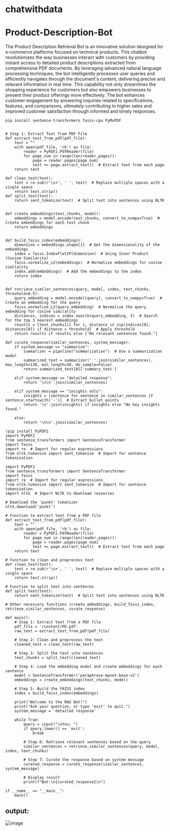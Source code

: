 # chatwithdata

# Product-Description-Bot
The Product Description Retrieval Bot is an innovative solution designed for e-commerce platforms focused on technical products. This chatbot revolutionizes the way businesses interact with customers by providing instant access to detailed product descriptions extracted from comprehensive PDF documents. By leveraging advanced natural language processing techniques, the bot intelligently processes user queries and efficiently navigates through the document's content, delivering precise and relevant information in real time. This capability not only streamlines the shopping experience for customers but also empowers businesses to present their product offerings more effectively. The bot enhances customer engagement by answering inquiries related to specifications, features, and comparisons, ultimately contributing to higher sales and improved customer satisfaction through informed and timely responses.

```
pip install sentence-transformers faiss-cpu PyMuPDF


# Step 1: Extract Text from PDF File
def extract_text_from_pdf(pdf_file):
    text = ""
    with open(pdf_file, 'rb') as file:
        reader = PyPDF2.PdfReader(file)
        for page_num in range(len(reader.pages)):
            page = reader.pages[page_num]
            text += page.extract_text()  # Extract text from each page
    return text

def clean_text(text):
    text = re.sub(r'\s+', ' ', text)  # Replace multiple spaces with a single space
    return text.strip()
def split_text(text):
    return sent_tokenize(text)  # Split text into sentences using NLTK


def create_embeddings(text_chunks, model):
    embeddings = model.encode(text_chunks, convert_to_numpy=True)  # Create embeddings for each text chunk
    return embeddings


def build_faiss_index(embeddings):
    dimension = embeddings.shape[1]  # Get the dimensionality of the embeddings
    index = faiss.IndexFlatIP(dimension)  # Using Inner Product (Cosine Similarity)
    faiss.normalize_L2(embeddings)  # Normalize embeddings for cosine similarity
    index.add(embeddings)  # Add the embeddings to the index
    return index


def retrieve_similar_sentences(query, model, index, text_chunks, threshold=0.5):
    query_embedding = model.encode([query], convert_to_numpy=True)  # Create an embedding for the query
    faiss.normalize_L2(query_embedding)  # Normalize the query embedding for cosine similarity
    distances, indices = index.search(query_embedding, 3)  # Search for the top 3 nearest embeddings
    results = [text_chunks[i] for i, distance in zip(indices[0], distances[0]) if distance > threshold]  # Apply threshold
    return results if results else ["No relevant sentences found."]

def curate_response(similar_sentences, system_message):
    if system_message == "summarize":
        summarizer = pipeline("summarization")  # Use a summarization model
        summarized_text = summarizer(' '.join(similar_sentences), max_length=130, min_length=30, do_sample=False)
        return summarized_text[0]['summary_text']

    elif system_message == "detailed response":
        return '\n\n'.join(similar_sentences)

    elif system_message == "insights only":
        insights = [sentence for sentence in similar_sentences if sentence.startswith('-')]  # Extract bullet points
        return '\n'.join(insights) if insights else "No key insights found."

    else:
        return '\n\n'.join(similar_sentences)

!pip install PyPDF2
import PyPDF2
from sentence_transformers import SentenceTransformer
import faiss
import re  # Import for regular expressions
from nltk.tokenize import sent_tokenize  # Import for sentence tokenization

import PyPDF2
from sentence_transformers import SentenceTransformer
import faiss
import re  # Import for regular expressions
from nltk.tokenize import sent_tokenize  # Import for sentence tokenization
import nltk  # Import NLTK to download resources

# Download the 'punkt' tokenizer
nltk.download('punkt')

# Function to extract text from a PDF file
def extract_text_from_pdf(pdf_file):
    text = ""
    with open(pdf_file, 'rb') as file:
        reader = PyPDF2.PdfReader(file)
        for page_num in range(len(reader.pages)):
            page = reader.pages[page_num]
            text += page.extract_text()  # Extract text from each page
    return text

# Function to clean and preprocess text
def clean_text(text):
    text = re.sub(r'\s+', ' ', text)  # Replace multiple spaces with a single space
    return text.strip()

# Function to split text into sentences
def split_text(text):
    return sent_tokenize(text)  # Split text into sentences using NLTK

# Other necessary functions (create_embeddings, build_faiss_index, retrieve_similar_sentences, curate_response)

def main():
    # Step 1: Extract text from a PDF file
    pdf_file = '/content/PD.pdf'
    raw_text = extract_text_from_pdf(pdf_file)

    # Step 2: Clean and preprocess the text
    cleaned_text = clean_text(raw_text)

    # Step 3: Split the text into sentences
    text_chunks = split_text(cleaned_text)

    # Step 4: Load the embedding model and create embeddings for each sentence
    model = SentenceTransformer('paraphrase-mpnet-base-v2')
    embeddings = create_embeddings(text_chunks, model)

    # Step 5: Build the FAISS index
    index = build_faiss_index(embeddings)

    print("Welcome to the RAG Bot!")
    print("Ask your question, or type 'exit' to quit.")
    system_message = 'detailed response'

    while True:
        query = input("\nYou: ")
        if query.lower() == 'exit':
            break

        # Step 6: Retrieve relevant sentences based on the query
        similar_sentences = retrieve_similar_sentences(query, model, index, text_chunks)

        # Step 7: Curate the response based on system message
        curated_response = curate_response(similar_sentences, system_message)

        # Display result
        print(f"Bot:\n{curated_response}\n")

if __name__ == "__main__":
    main()

```

## output:
![image](https://github.com/user-attachments/assets/f95ae176-846e-465c-b805-62763865333f)
